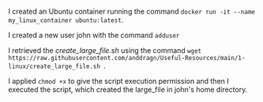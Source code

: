 I created an Ubuntu container running the command
```docker run -it --name my_linux_container ubuntu:latest```.

I created a new user john with the command ```adduser```

I retrieved the _create_large_file.sh_ using the command ```wget https://raw.githubusercontent.com/anddragn/Useful-Resources/main/1-linux/create_large_file.sh ```.

I applied ```chmod +x``` to give the script execution permission and then I executed the script, which created the large_file in john's home directory.


